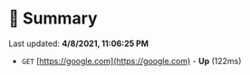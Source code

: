 # 📖 Summary
Last updated: **4/8/2021, 11:06:25 PM**

- `GET` [https://google.com](https://google.com) - **Up** (122ms)

